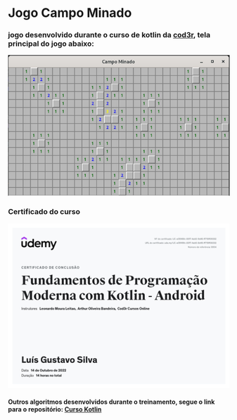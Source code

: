 # Jogo Campo Minado 

### jogo desenvolvido durante o curso de kotlin da <a href="https://www.udemy.com/course/curso-kotlin-pt/">cod3r<a>, tela principal do jogo abaixo: 

<p><img alt="Image" title="icon" src="https://github.com/luisgs7/images-projects/blob/main/campo-minado/campo-minado.png?raw=true" /></p>

<p>

### Certificado do curso
<p><img alt="Image" title="icon" src="https://github.com/luisgs7/images-projects/blob/main/campo-minado/kotlin-curso.jpg?raw=true" /></p>

#### Outros algoritmos desenvolvidos durante o treinamento, segue o link para o repositório: <a href="https://github.com/luisgs7/curso-kotlin">Curso Kotlin<a> 
